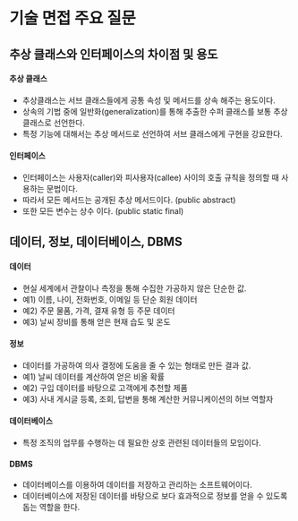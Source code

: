 # 기술 면접 주요 질문

## 추상 클래스와 인터페이스의 차이점 및 용도
#### 추상 클래스
- 추상클래스는 서브 클래스들에게 공통 속성 및 메서드를 상속 해주는 용도이다.
- 상속의 기법 중에 일반화(generalization)를 통해 추출한 수퍼 클래스를 보통 추상 클래스로 선언한다.
- 특정 기능에 대해서는 추상 메서드로 선언하여 서브 클래스에게 구현을 강요한다.

#### 인터페이스
- 인터페이스는 사용자(caller)와 피사용자(callee) 사이의 호출 규칙을 정의할 때 
사용하는 문법이다.
- 따라서 모든 메서드는 공개된 추상 메서드이다. (public abstract)
- 또한 모든 변수는 상수 이다. (public static final)

## 데이터, 정보, 데이터베이스, DBMS
#### 데이터
- 현실 세계에서 관찰이나 측정을 통해 수집한 가공하지 않은 단순한 값.
- 예1) 이름, 나이, 전화번호, 이메일 등 단순 회원 데이터
- 예2) 주문 물품, 가격, 결재 유형 등 주문 데이터
- 예3) 날씨 장비를 통해 얻은 현재 습도 및 온도
#### 정보
- 데이터를 가공하여 의사 결정에 도움을 줄 수 있는 형태로 만든 결과 값.
- 예1) 날씨 데이터를 계산하여 얻은 비올 확률
- 예2) 구입 데이터를 바탕으로 고객에게 추천할 제품
- 예3) 사내 게시글 등록, 조회, 답변을 통해 계산한 커뮤니케이션의 허브 역할자 
#### 데이터베이스
- 특정 조직의 업무를 수행하는 데 필요한 상호 관련된 데이터들의 모임이다.
#### DBMS
- 데이터베이스를 이용하여 데이터를 저장하고 관리하는 소프트웨어이다.
- 데이터베이스에 저장된 데이터를 바탕으로 보다 효과적으로 정보를 얻을 수 있도록 돕는 역할을 한다.

